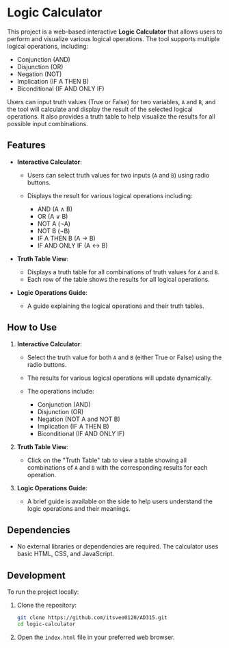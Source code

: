 # Logic Calculator

This project is a web-based interactive **Logic Calculator** that allows users to perform and visualize various logical operations. The tool supports multiple logical operations, including:

- Conjunction (AND)
- Disjunction (OR)
- Negation (NOT)
- Implication (IF A THEN B)
- Biconditional (IF AND ONLY IF)

Users can input truth values (True or False) for two variables, `A` and `B`, and the tool will calculate and display the result of the selected logical operations. It also provides a truth table to help visualize the results for all possible input combinations.

## Features

- **Interactive Calculator**:

  - Users can select truth values for two inputs (`A` and `B`) using radio buttons.
  - Displays the result for various logical operations including:

    - AND (A ∧ B)
    - OR (A ∨ B)
    - NOT A (¬A)
    - NOT B (¬B)
    - IF A THEN B (A → B)
    - IF AND ONLY IF (A ↔ B)

- **Truth Table View**:

  - Displays a truth table for all combinations of truth values for `A` and `B`.
  - Each row of the table shows the results for all logical operations.

- **Logic Operations Guide**:

  - A guide explaining the logical operations and their truth tables.

## How to Use

1. **Interactive Calculator**:

   - Select the truth value for both `A` and `B` (either True or False) using the radio buttons.
   - The results for various logical operations will update dynamically.
   - The operations include:

     - Conjunction (AND)
     - Disjunction (OR)
     - Negation (NOT A and NOT B)
     - Implication (IF A THEN B)
     - Biconditional (IF AND ONLY IF)

2. **Truth Table View**:

   - Click on the "Truth Table" tab to view a table showing all combinations of `A` and `B` with the corresponding results for each operation.

3. **Logic Operations Guide**:

   - A brief guide is available on the side to help users understand the logic operations and their meanings.

## Dependencies

- No external libraries or dependencies are required. The calculator uses basic HTML, CSS, and JavaScript.

## Development

To run the project locally:

1. Clone the repository:

   ```bash
   git clone https://github.com/itsvee0120/AD315.git
   cd logic-calculator
   ```

2. Open the `index.html` file in your preferred web browser.
